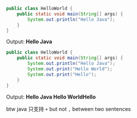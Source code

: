 ```java
public class HelloWorld {
    public static void main(String[] args) {
        System.out.println("Hello Java");
    }
}
```

Output: **Hello Java**

```java
public class HelloWorld {
    public static void main(String[] args) {
        System.out.println("Hello Java");
        System.out.print("Hello World");
        System.out.print("Hello");
    }
}
```

Output: 
**Hello Java
Hello WorldHello**

btw java 只支持 `+` but not `,` between two sentences